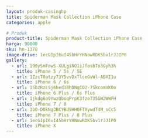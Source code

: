 ```yaml
---
layout: produk-casinghp
title: Spiderman Mask Collection iPhone Case
categories: apple

# Produk
product-title: Spiderman Mask Collection iPhone Case
harga: 90000
sku: hn-1378
image-drive: 1ecGIpI6uI45bHrYHNowRDK5bv1rJJIP0
gallery:
  - url: 190ySmFowS-XULgiNO1iJfosbTo3Gyh3h
    title: iPhone 5 / 5s / SE
  - url: 1ZzcT0atzy73Y5vvDxTlceGvWl-ABXI1u
    title: iPhone 6 / 6s
  - url: 1SbzRzLSj6hed1BhDNqCO2-7SkcomVK0o
    title: iPhone 6 Plus / 6s Plus
  - url: 1jkdg6o9YwzQboqPrpK3fze735GW2WWFH
    title: iPhone 7 / 8
  - url: 1b0-DOkNg3BCYBd9HHOFTXywdT4M_sCc5
    title: iPhone 7 Plus / 8 Plus
  - url: 1ecGIpI6uI45bHrYHNowRDK5bv1rJJIP0
    title: iPhone X
---
```

